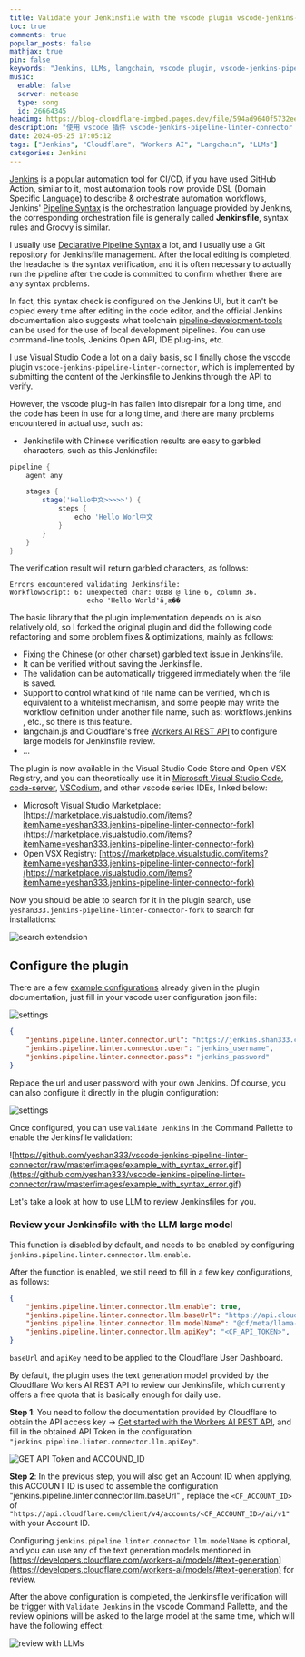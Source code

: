 ```yaml
---
title: Validate your Jenkinsfile with the vscode plugin vscode-jenkins-pipeline-linter-connector and the LLMs large model
toc: true
comments: true
popular_posts: false
mathjax: true
pin: false
keywords: "Jenkins, LLMs, langchain, vscode plugin, vscode-jenkins-pipeline-linter-connector"
music:
  enable: false
  server: netease
  type: song
  id: 26664345
headimg: https://blog-cloudflare-imgbed.pages.dev/file/594ad9640f5732ee8263d.png
description: "使用 vscode 插件 vscode-jenkins-pipeline-linter-connector 和 LLMs 校验你的 Jenkinsfile"
date: 2024-05-25 17:05:12
tags: ["Jenkins", "Cloudflare", "Workers AI", "Langchain", "LLMs"]
categories: Jenkins
---
```


[Jenkins](https://www.jenkins.io/) is a popular automation tool for CI/CD, if you have used GitHub Action, similar to it, most automation tools now provide DSL (Domain Specific Language) to describe & orchestrate automation workflows, Jenkins' [Pipeline Syntax](https://www.jenkins.io/doc/book/pipeline/syntax/) is the orchestration language provided by Jenkins, the corresponding orchestration file is generally called **Jenkinsfile**, syntax rules and Groovy is similar.

I usually use [Declarative Pipeline Syntax](https://www.jenkins.io/doc/book/pipeline/#pipeline-1) a lot, and I usually use a Git repository for Jenkinsfile management. After the local editing is completed, the headache is the syntax verification, and it is often necessary to actually run the pipeline after the code is committed to confirm whether there are any syntax problems.


In fact, this syntax check is configured on the Jenkins UI, but it can't be copied every time after editing in the code editor, and the official Jenkins documentation also suggests what toolchain [pipeline-development-tools](https://www.jenkins.io/doc/book/pipeline/development/#pipeline-development-tools) can be used for the use of local development pipelines. You can use command-line tools, Jenkins Open API, IDE plug-ins, etc.

I use Visual Studio Code a lot on a daily basis, so I finally chose the vscode plugin `vscode-jenkins-pipeline-linter-connector`, which is implemented by submitting the content of the Jenkinsfile to Jenkins through the API to verify.

However, the vscode plug-in has fallen into disrepair for a long time, and the code has been in use for a long time, and there are many problems encountered in actual use, such as:

- Jenkinsfile with Chinese verification results are easy to garbled characters, such as this Jenkinsfile:

```groovy
pipeline {
    agent any

    stages {
        stage('Hello中文>>>>>') {
            steps {
                echo 'Hello Worl中文
            }
        }
    }
}
```

The verification result will return garbled characters, as follows:

```shell
Errors encountered validating Jenkinsfile:
WorkflowScript: 6: unexpected char: 0xB8 @ line 6, column 36.
                   echo 'Hello World'ä¸­æ��
```

The basic library that the plugin implementation depends on is also relatively old, so I forked the original plugin and did the following code refactoring and some problem fixes & optimizations, mainly as follows:

- Fixing the Chinese (or other charset) garbled text issue in Jenkinsfile.
- It can be verified without saving the Jenkinsfile.
- The validation can be automatically triggered immediately when the file is saved.
- Support to control what kind of file name can be verified, which is equivalent to a whitelist mechanism, and some people may write the workflow definition under another file name, such as: workflows.jenkins , etc., so there is this feature.
- langchain.js and Cloudflare's free [Workers AI REST API](https://developers.cloudflare.com/workers-ai/get-started/rest-api/) to configure large models for Jenkinsfile review.
- ...

The plugin is now available in the Visual Studio Code Store and Open VSX Registry, and you can theoretically use it in [Microsoft Visual Studio Code](https://code.visualstudio.com/), [code-server](https://github.com/coder/code-server), [VSCodium](https://vscodium.com/), and other vscode series IDEs, linked below:

- Microsoft Visual Studio Marketplace: [https://marketplace.visualstudio.com/items?itemName=yeshan333.jenkins-pipeline-linter-connector-fork](https://marketplace.visualstudio.com/items?itemName=yeshan333.jenkins-pipeline-linter-connector-fork)
- Open VSX Registry: [https://marketplace.visualstudio.com/items?itemName=yeshan333.jenkins-pipeline-linter-connector-fork](https://marketplace.visualstudio.com/items?itemName=yeshan333.jenkins-pipeline-linter-connector-fork)

Now you should be able to search for it in the plugin search, use `yeshan333.jenkins-pipeline-linter-connector-fork` to search for installations:

![search extendsion](https://blog-cloudflare-imgbed.pages.dev/file/ca35ab00c512683aff15a.png)

## Configure the plugin

There are a few [example configurations](https://github.com/yeshan333/vscode-jenkins-pipeline-linter-connector#example-settings) already given in the plugin documentation, just fill in your vscode user configuration json file:

![settings](https://blog-cloudflare-imgbed.pages.dev/file/09b95699e28b2bafe3149.png)

```json
{
    "jenkins.pipeline.linter.connector.url": "https://jenkins.shan333.cn/pipeline-model-converter/validate",
    "jenkins.pipeline.linter.connector.user": "jenkins_username",
    "jenkins.pipeline.linter.connector.pass": "jenkins_password"
}
```

Replace the url and user password with your own Jenkins. Of course, you can also configure it directly in the plugin configuration:

![settings](https://blog-cloudflare-imgbed.pages.dev/file/0ddecbae6772b5d22432b.png)

Once configured, you can use `Validate Jenkins` in the Command Pallette to enable the Jenkinsfile validation:

![https://github.com/yeshan333/vscode-jenkins-pipeline-linter-connector/raw/master/images/example_with_syntax_error.gif](https://github.com/yeshan333/vscode-jenkins-pipeline-linter-connector/raw/master/images/example_with_syntax_error.gif)

Let's take a look at how to use LLM to review Jenkinsfiles for you.

### Review your Jenkinsfile with the LLM large model

This function is disabled by default, and needs to be enabled by configuring `jenkins.pipeline.linter.connector.llm.enable`.

After the function is enabled, we still need to fill in a few key configurations, as follows:

```json
{
    "jenkins.pipeline.linter.connector.llm.enable": true,
    "jenkins.pipeline.linter.connector.llm.baseUrl": "https://api.cloudflare.com/client/v4/accounts/<CF_ACCOUNT_ID>/ai/v1",
    "jenkins.pipeline.linter.connector.llm.modelName": "@cf/meta/llama-2-7b-chat-fp16",
    "jenkins.pipeline.linter.connector.llm.apiKey": "<CF_API_TOKEN>",
}
```

`baseUrl` and `apiKey` need to be applied to the Cloudflare User Dashboard.

By default, the plugin uses the text generation model provided by the Cloudflare Workers AI REST API to review our Jenkinsfile, which currently offers a free quota that is basically enough for daily use.

**Step 1**: You need to follow the documentation provided by Cloudflare to obtain the API access key -> [Get started with the Workers AI REST API](https://developers.cloudflare.com/workers-ai/get-started/rest-api/), and fill in the obtained API Token in the configuration `"jenkins.pipeline.linter.connector.llm.apiKey"`.

![GET API Token and ACCOUND_ID](https://blog-cloudflare-imgbed.pages.dev/file/3856642f14eb9c17411bc.png)

**Step 2**: In the previous step, you will also get an Account ID when applying, this ACCOUNT ID is used to assemble the configuration "jenkins.pipeline.linter.connector.llm.baseUrl" , replace the `<CF_ACCOUNT_ID>` of `"https://api.cloudflare.com/client/v4/accounts/<CF_ACCOUNT_ID>/ai/v1"` with your Account ID.

Configuring `jenkins.pipeline.linter.connector.llm.modelName` is optional, and you can use any of the text generation models mentioned in [https://developers.cloudflare.com/workers-ai/models/#text-generation](https://developers.cloudflare.com/workers-ai/models/#text-generation) for review.

After the above configuration is completed, the Jenkinsfile verification will be trigger with `Validate Jenkins` in the vscode Command Pallette, and the review opinions will be asked to the large model at the same time, which will have the following effect:

![review with LLMs](https://blog-cloudflare-imgbed.pages.dev/file/9052330caafc891b5e282.png)
